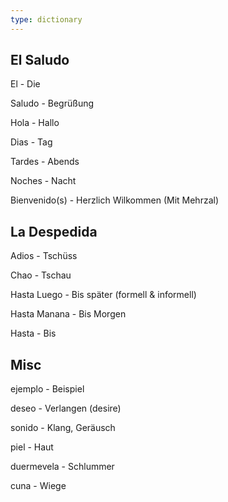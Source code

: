 ```yaml
---
type: dictionary
---
```



## El Saludo

El - Die

Saludo - Begrüßung

Hola - Hallo

Dias - Tag

Tardes - Abends

Noches - Nacht

Bienvenido(s) - Herzlich Wilkommen (Mit Mehrzal)

## La Despedida

Adios - Tschüss

Chao - Tschau

Hasta Luego - Bis später (formell & informell)

Hasta Manana - Bis Morgen

Hasta - Bis

## Misc

ejemplo - Beispiel

deseo - Verlangen (desire)

sonido - Klang, Geräusch

piel - Haut

duermevela - Schlummer

cuna - Wiege